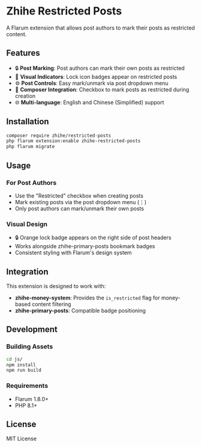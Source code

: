 # Zhihe Restricted Posts

A Flarum extension that allows post authors to mark their posts as restricted content.

## Features

- 🔒 **Post Marking**: Post authors can mark their own posts as restricted
- 🎯 **Visual Indicators**: Lock icon badges appear on restricted posts
- ⚙️ **Post Controls**: Easy mark/unmark via post dropdown menu
- 📝 **Composer Integration**: Checkbox to mark posts as restricted during creation
- 🌐 **Multi-language**: English and Chinese (Simplified) support

## Installation

```bash
composer require zhihe/restricted-posts
php flarum extension:enable zhihe-restricted-posts
php flarum migrate
```

## Usage

### For Post Authors
- Use the "Restricted" checkbox when creating posts
- Mark existing posts via the post dropdown menu (⋮)
- Only post authors can mark/unmark their own posts

### Visual Design
- 🔒 Orange lock badge appears on the right side of post headers
- Works alongside zhihe-primary-posts bookmark badges
- Consistent styling with Flarum's design system

## Integration

This extension is designed to work with:
- **zhihe-money-system**: Provides the `is_restricted` flag for money-based content filtering
- **zhihe-primary-posts**: Compatible badge positioning

## Development

### Building Assets
```bash
cd js/
npm install
npm run build
```

### Requirements
- Flarum 1.8.0+
- PHP 8.1+

## License

MIT License